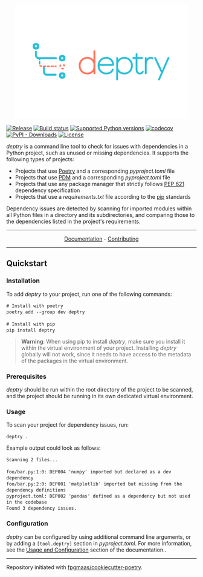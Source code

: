 <p align="center">
  <img alt="deptry logo" width="460" height="300" src="https://raw.githubusercontent.com/fpgmaas/deptry/main/docs/static/deptry_Logo-01.svg">
</p>

[![Release](https://img.shields.io/github/v/release/fpgmaas/deptry)](https://pypi.org/project/deptry/)
[![Build status](https://github.com/fpgmaas/deptry/actions/workflows/main.yml/badge.svg?branch=main)](https://github.com/fpgmaas/deptry/actions/workflows/main.yml)
[![Supported Python versions](https://img.shields.io/pypi/pyversions/deptry)](https://pypi.org/project/deptry/)
[![codecov](https://codecov.io/gh/fpgmaas/deptry/branch/main/graph/badge.svg)](https://codecov.io/gh/fpgmaas/deptry)
[![PyPI - Downloads](https://img.shields.io/pypi/dm/deptry)](https://pypistats.org/packages/deptry)
[![License](https://img.shields.io/github/license/fpgmaas/deptry)](https://img.shields.io/github/license/fpgmaas/deptry)

_deptry_ is a command line tool to check for issues with dependencies in a Python project, such as unused or missing dependencies. It supports the following types of projects:

- Projects that use [Poetry](https://python-poetry.org/) and a corresponding _pyproject.toml_ file
- Projects that use [PDM](https://pdm.fming.dev/latest/) and a corresponding _pyproject.toml_ file
- Projects that use any package manager that strictly follows [PEP 621](https://peps.python.org/pep-0621/) dependency specification
- Projects that use a _requirements.txt_ file according to the [pip](https://pip.pypa.io/en/stable/user_guide/) standards

Dependency issues are detected by scanning for imported modules within all Python files in a directory and its subdirectories, and comparing those to the dependencies listed in the project's requirements.

---
<p align="center">
  <a href="https://deptry.com">Documentation</a> - <a href="https://deptry.com/contributing/">Contributing</a>
</p>

---

## Quickstart

### Installation

To add _deptry_ to your project, run one of the following commands:

```shell
# Install with poetry
poetry add --group dev deptry

# Install with pip
pip install deptry
```

> **Warning**: When using pip to install _deptry_, make sure you install it within the virtual environment of your project. Installing _deptry_ globally will not work, since it needs to have access to the metadata of the packages in the virtual environment.

### Prerequisites

_deptry_ should be run within the root directory of the project to be scanned, and the project should be running in its own dedicated virtual environment.

### Usage

To scan your project for dependency issues, run:

```shell
deptry .
```

Example output could look as follows:

```console
Scanning 2 files...

foo/bar.py:1:0: DEP004 'numpy' imported but declared as a dev dependency
foo/bar.py:2:0: DEP001 'matplotlib' imported but missing from the dependency definitions
pyproject.toml: DEP002 'pandas' defined as a dependency but not used in the codebase
Found 3 dependency issues.
```

### Configuration

_deptry_ can be configured by using additional command line arguments, or by adding a `[tool.deptry]` section in _pyproject.toml_. For more information, see the [Usage and Configuration](https://deptry.com/usage/) section of the documentation..

---

Repository initiated with [fpgmaas/cookiecutter-poetry](https://github.com/fpgmaas/cookiecutter-poetry).
